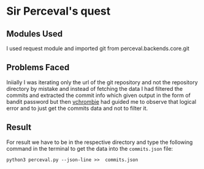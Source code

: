 # Sir Perceval's quest

## Modules Used
I used request module and imported git from perceval.backends.core.git

## Problems Faced
Iniially I was iterating only the url of the git repository and not the repository directory by mistake and instead of fetching the data I had filtered the commits and extracted the commit info which given output in the form of bandit password but then [vchrombie](https://github.com/vchrombie) had guided me to observe that logical error and to just get the commits data and not to filter it.

## Result
For result we have to be in the respective directory and type the following command in the terminal to get the data into the `commits.json` file:

`python3 perceval.py --json-line >>  commits.json`

